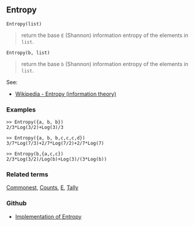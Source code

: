 ## Entropy

```
Entropy(list)
```

> return the base `E` (Shannon) information entropy of the elements in `list`.

```
Entropy(b, list)
```

> return the base `b` (Shannon) information entropy of the elements in `list`.

See:  
* [Wikipedia - Entropy (information theory)](https://en.wikipedia.org/wiki/Entropy_(information_theory))

### Examples

```
>> Entropy({a, b, b}) 
2/3*Log(3/2)+Log(3)/3

>> Entropy({a, b, b,c,c,c,d}) 
3/7*Log(7/3)+2/7*Log(7/2)+2/7*Log(7) 

>> Entropy(b,{a,c,c})
2/3*Log(3/2)/Log(b)+Log(3)/(3*Log(b))
```

### Related terms 
[Commonest](Commonest.md), [Counts](Counts.md), [E](E.md), [Tally](Tally.md)

### Github

* [Implementation of Entropy](https://github.com/axkr/symja_android_library/blob/master/symja_android_library/matheclipse-core/src/main/java/org/matheclipse/core/builtin/ListFunctions.java#L2406) 
